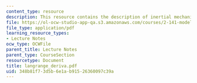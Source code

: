 ```yaml
---
content_type: resource
description: This resource contains the description of inertial mechanics.
file: https://ol-ocw-studio-app-qa.s3.amazonaws.com/courses/2-141-modeling-and-simulation-of-dynamic-systems-fall-2006/348b81f73d5b6e1ab91526360097c39a_langrange_deriva.pdf
file_type: application/pdf
learning_resource_types:
- Lecture Notes
ocw_type: OCWFile
parent_title: Lecture Notes
parent_type: CourseSection
resourcetype: Document
title: langrange_deriva.pdf
uid: 348b81f7-3d5b-6e1a-b915-26360097c39a
---
```

